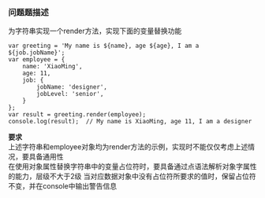 ### 问题题描述 ##
为字符串实现一个render方法，实现下面的变量替换功能
<pre><code>var greeting = 'My name is ${name}, age ${age}, I am a ${job.jobName}';
var employee = {
    name: 'XiaoMing',
    age: 11,
    job: {
        jobName: 'designer',
        jobLevel: 'senior',
    }
};
var result = greeting.render(employee);
console.log(result);  // My name is XiaoMing, age 11, I am a designer
</code></pre>
**要求**  
上述字符串和employee对象均为render方法的示例，实现时不能仅仅考虑上述情况，要具备通用性  
在使用对象属性替换字符串中的变量占位符时，要具备通过点语法解析对象字属性的能力，层级不大于2级
当对应数据对象中没有占位符所要求的值时，保留占位符不变，并在console中输出警告信息

